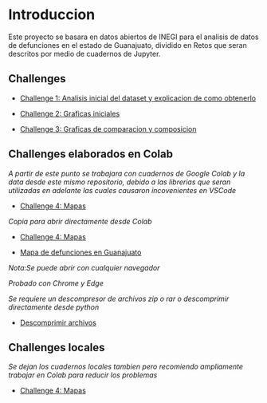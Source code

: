 # Introduccion

Este proyecto se basara en datos abiertos de INEGI para el analisis de datos de defunciones en el estado de Guanajuato, dividido en Retos que seran descritos por medio de cuadernos de Jupyter.

## Challenges

* [Challenge 1: Analisis inicial del dataset y explicacion de como obtenerlo](./Challenge_1.ipynb)

* [Challenge 2: Graficas iniciales](./Challenge_2.ipynb)

* [Challenge 3: Graficas de comparacion y composicion](./Challenge_3.ipynb)


## Challenges elaborados en Colab

*A partir de este punto se trabajara con cuadernos de Google Colab y la data desde este mismo repositorio, debido a las librerias que seran utilizadas en adelante las cuales causaron incovenientes en VSCode*

* [Challenge 4: Mapas](./Challenge_4.ipynb)

*Copia para abrir directamente desde Colab*

* [Challenge 4: Mapas](https://colab.research.google.com/drive/1dR3OpDRJEr8MvMTd_--3V6IOXgQytGdZ?usp=sharing)

* [Mapa de defunciones en Guanajuato](./kepler_map_f.zip)

*Nota:Se puede abrir con cualquier navegador*

*Probado con Chrome y Edge*

*Se requiere un descompresor de archivos zip o rar o descomprimir directamente desde python*

* [Descomprimir archivos](https://stackoverflow.com/questions/3451111/unzipping-files-in-python)


## Challenges locales
*Se dejan los cuadernos locales tambien pero recomiendo ampliamente trabajar en Colab para reducir los problemas*

* [Challenge 4: Mapas](./Challenge_4_local.ipynb)
